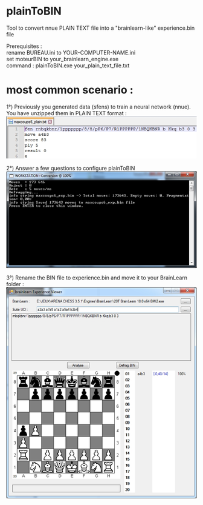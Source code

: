 # plainToBIN
Tool to convert nnue PLAIN TEXT file into a "brainlearn-like" experience.bin file<p>

Prerequisites :<br>
rename BUREAU.ini to YOUR-COMPUTER-NAME.ini<br>
set moteurBIN to your_brainlearn_engine.exe<br>
command : plainToBIN.exe your_plain_text_file.txt<p>

# most common scenario :
1°) Previously you generated data (sfens) to train a neural network (nnue). You have unzipped them in PLAIN TEXT format :<br>
![plain_text](https://github.com/chris13300/plainToBIN/blob/main/plainToBIN/bin/Debug/plain_text.jpg)<p>

2°) Answer a few questions to configure plainToBIN<br>
![plainToBIN](https://github.com/chris13300/plainToBIN/blob/main/plainToBIN/bin/Debug/plainToBIN.jpg)<p>

3°) Rename the BIN file to experience.bin and move it to your BrainLearn folder :
![brainlearn_experience_viewer](https://github.com/chris13300/plainToBIN/blob/main/plainToBIN/bin/Debug/brainlearn_experience_viewer.jpg)<p>
